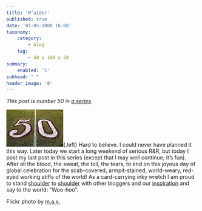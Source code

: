 ```yaml
---
title: 'M’aider'
published: true
date: '01-05-2008 16:08'
taxonomy:
    category:
        - blog
    tag:
        - 50 x 100 x 50
summary:
    enabled: '1'
subhead: " "
header_image: '0'
---
```


_This post is number 50 in [a series](https://jeremycherfas.net/blog/tag:50%20x%20100%20x%2050)._

![The number 50 painted onto grass at what I imagine must be the 50-yard line on a football field](39717570-92331252ed-m.jpg){.left} Hard to believe. I could never have planned it this way. Later today we start a long weekend of serious R&R, but today I post my last post in this series (except that I may well continue; it’s fun). After all the blood, the sweat, the toil, the tears, to end on this joyous day of global celebration for the scab-covered, armpit-stained, world-weary, red-eyed working stiffs of the world! As a card-carrying inky wretch I am proud to stand [shoulder](https://bluegirlredstate.typepad.com/blue_girl/5010050_challenge/index.html) to [shoulder](http://wren-o-blue.blogspot.com/search/label/100%20words) with other bloggers and our [inspiration](http://oocradio.blogspot.com/) and say to the world: “Woo-hoo”.  

Flickr photo by [m.a.x.](https://flickr.com/photos/maxshirley/)
